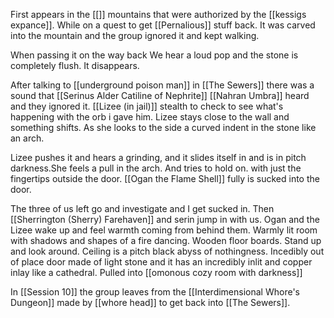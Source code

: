 First appears in the [[]] mountains that were authorized by the [[kessigs expance]]. While on a quest to get [[Pernalious]] stuff back. It was carved into the mountain and the group ignored it and kept walking. 

When passing it on the way back We hear a loud pop and the stone is completely flush. It disappears.

After talking to [[underground poison man]] in [[The Sewers]] there was a sound that [[Serinus Alder Catiline of Nephrite]] [[Nahran Umbra]] heard and they ignored it. [[Lizee (in jail)]] stealth to check to see what's happening with the orb i gave him. Lizee stays close to the wall and something shifts. As she looks to the side a curved indent in the stone like an arch. 

Lizee pushes it and hears a grinding, and it slides itself in and is in pitch darkness.She feels a pull in the arch. And tries to hold on. with just the fingertips outside the door. [[Ogan the Flame Shell]] fully is sucked into the door. 

The three of us left go and investigate and I get sucked in. Then [[Sherrington (Sherry) Farehaven]] and serin jump in with us. 
Ogan and the Lizee wake up and feel warmth coming from behind them. Warmly lit room with shadows and shapes of a fire dancing. Wooden floor boards. Stand up and look around. Ceiling is a pitch black abyss of nothingness. Incedibly out of place door made of light stone and it has an incredibly inlit and copper inlay like a cathedral. Pulled into [[omonous cozy room with darkness]]

In [[Session 10]] the group leaves from the [[Interdimensional Whore's Dungeon]] made by [[whore head]] to get back into [[The Sewers]]. 
